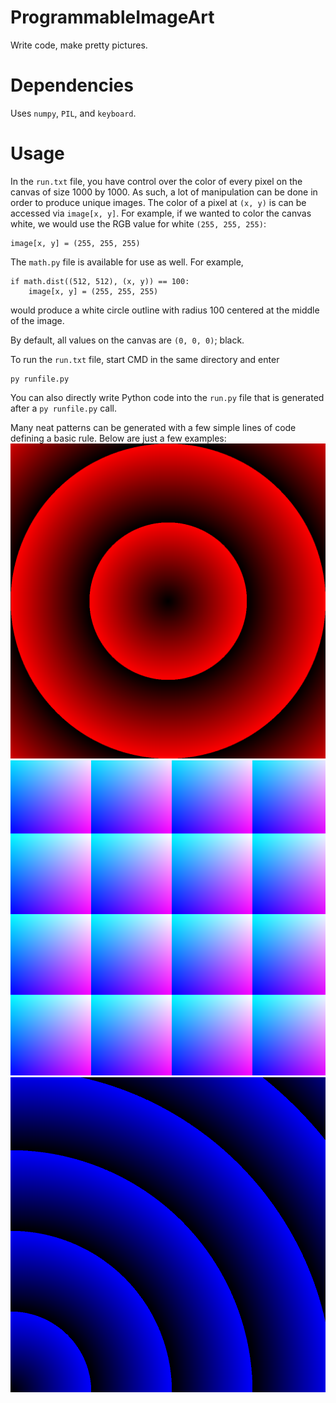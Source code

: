 # ProgrammableImageArt
Write code, make pretty pictures.

# Dependencies
Uses ```numpy```, ```PIL```, and ```keyboard```.

# Usage
In the ```run.txt``` file, you have control over the color of every pixel on the canvas of size 1000 by 1000. As such, a lot of manipulation can be done in order to produce unique images. The color of a pixel at ```(x, y)``` is can be accessed via ```image[x, y]```. For example, if we wanted to color the canvas white, we would use the RGB value for white ```(255, 255, 255)```:
```
image[x, y] = (255, 255, 255)
```
The ```math.py``` file is available for use as well. For example,
```
if math.dist((512, 512), (x, y)) == 100:
    image[x, y] = (255, 255, 255)
```
would produce a white circle outline with radius 100 centered at the middle of the image.

By default, all values on the canvas are ```(0, 0, 0)```; black.

To run the ```run.txt``` file, start CMD in the same directory and enter
```
py runfile.py
```


You can also directly write Python code into the ```run.py``` file that is generated after a ```py runfile.py``` call.


Many neat patterns can be generated with a few simple lines of code defining a basic rule. Below are just a few examples:
![sin](https://github.com/SeanJxie/ProgrammableImageArt/blob/main/samples/sin.png)
![grad](https://github.com/SeanJxie/ProgrammableImageArt/blob/main/samples/gradient.png)
![waves](https://github.com/SeanJxie/ProgrammableImageArt/blob/main/samples/waves.png)

